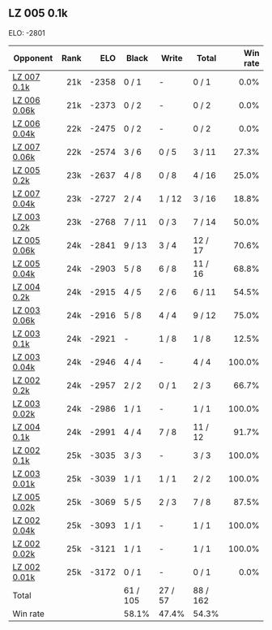 ## LZ 005 0.1k ##

ELO: -2801

Opponent | Rank | ELO | Black | Write | Total | Win rate
---------|-----:|----:|-------|-------|-------|-------:
[LZ 007 0.1k](LZ%20007%200.1k.md) | 21k | -2358 | 0 / 1 | - | 0 / 1 | 0.0%
[LZ 006 0.06k](LZ%20006%200.06k.md) | 21k | -2373 | 0 / 2 | - | 0 / 2 | 0.0%
[LZ 006 0.04k](LZ%20006%200.04k.md) | 22k | -2475 | 0 / 2 | - | 0 / 2 | 0.0%
[LZ 007 0.06k](LZ%20007%200.06k.md) | 22k | -2574 | 3 / 6 | 0 / 5 | 3 / 11 | 27.3%
[LZ 005 0.2k](LZ%20005%200.2k.md) | 23k | -2637 | 4 / 8 | 0 / 8 | 4 / 16 | 25.0%
[LZ 007 0.04k](LZ%20007%200.04k.md) | 23k | -2727 | 2 / 4 | 1 / 12 | 3 / 16 | 18.8%
[LZ 003 0.2k](LZ%20003%200.2k.md) | 23k | -2768 | 7 / 11 | 0 / 3 | 7 / 14 | 50.0%
[LZ 005 0.06k](LZ%20005%200.06k.md) | 24k | -2841 | 9 / 13 | 3 / 4 | 12 / 17 | 70.6%
[LZ 005 0.04k](LZ%20005%200.04k.md) | 24k | -2903 | 5 / 8 | 6 / 8 | 11 / 16 | 68.8%
[LZ 004 0.2k](LZ%20004%200.2k.md) | 24k | -2915 | 4 / 5 | 2 / 6 | 6 / 11 | 54.5%
[LZ 003 0.06k](LZ%20003%200.06k.md) | 24k | -2916 | 5 / 8 | 4 / 4 | 9 / 12 | 75.0%
[LZ 003 0.1k](LZ%20003%200.1k.md) | 24k | -2921 | - | 1 / 8 | 1 / 8 | 12.5%
[LZ 003 0.04k](LZ%20003%200.04k.md) | 24k | -2946 | 4 / 4 | - | 4 / 4 | 100.0%
[LZ 002 0.2k](LZ%20002%200.2k.md) | 24k | -2957 | 2 / 2 | 0 / 1 | 2 / 3 | 66.7%
[LZ 003 0.02k](LZ%20003%200.02k.md) | 24k | -2986 | 1 / 1 | - | 1 / 1 | 100.0%
[LZ 004 0.1k](LZ%20004%200.1k.md) | 24k | -2991 | 4 / 4 | 7 / 8 | 11 / 12 | 91.7%
[LZ 002 0.1k](LZ%20002%200.1k.md) | 25k | -3035 | 3 / 3 | - | 3 / 3 | 100.0%
[LZ 003 0.01k](LZ%20003%200.01k.md) | 25k | -3039 | 1 / 1 | 1 / 1 | 2 / 2 | 100.0%
[LZ 005 0.02k](LZ%20005%200.02k.md) | 25k | -3069 | 5 / 5 | 2 / 3 | 7 / 8 | 87.5%
[LZ 002 0.04k](LZ%20002%200.04k.md) | 25k | -3093 | 1 / 1 | - | 1 / 1 | 100.0%
[LZ 002 0.02k](LZ%20002%200.02k.md) | 25k | -3121 | 1 / 1 | - | 1 / 1 | 100.0%
[LZ 002 0.01k](LZ%20002%200.01k.md) | 25k | -3172 | 0 / 1 | - | 0 / 1 | 0.0%
Total | | | 61 / 105 | 27 / 57 | 88 / 162 | 
Win rate| | | 58.1% | 47.4% | 54.3% | 
